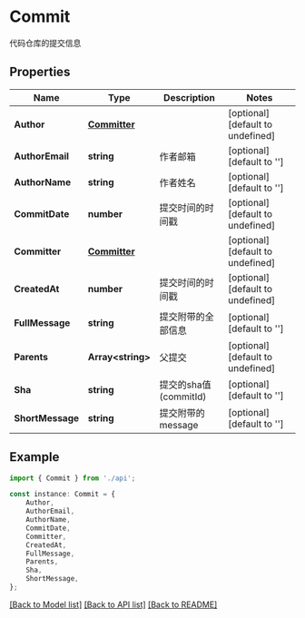 # Commit

代码仓库的提交信息

## Properties

Name | Type | Description | Notes
------------ | ------------- | ------------- | -------------
**Author** | [**Committer**](Committer.md) |  | [optional] [default to undefined]
**AuthorEmail** | **string** | 作者邮箱 | [optional] [default to '']
**AuthorName** | **string** | 作者姓名 | [optional] [default to '']
**CommitDate** | **number** | 提交时间的时间戳 | [optional] [default to undefined]
**Committer** | [**Committer**](Committer.md) |  | [optional] [default to undefined]
**CreatedAt** | **number** | 提交时间的时间戳 | [optional] [default to undefined]
**FullMessage** | **string** | 提交附带的全部信息 | [optional] [default to '']
**Parents** | **Array&lt;string&gt;** | 父提交 | [optional] [default to undefined]
**Sha** | **string** | 提交的sha值(commitId) | [optional] [default to '']
**ShortMessage** | **string** | 提交附带的message | [optional] [default to '']

## Example

```typescript
import { Commit } from './api';

const instance: Commit = {
    Author,
    AuthorEmail,
    AuthorName,
    CommitDate,
    Committer,
    CreatedAt,
    FullMessage,
    Parents,
    Sha,
    ShortMessage,
};
```

[[Back to Model list]](../README.md#documentation-for-models) [[Back to API list]](../README.md#documentation-for-api-endpoints) [[Back to README]](../README.md)
